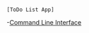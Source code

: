                                                                                   [ToDo List App]
-[Command Line Interface](https://github.com/NiranjanKumarYadav36/App-using-Python/blob/main/ToDo-App/cli.py)                                                                                  
                                                                                  
